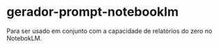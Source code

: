 # gerador-prompt-notebooklm
Para ser usado em conjunto com a capacidade de relatórios do zero no NotebokLM. 
